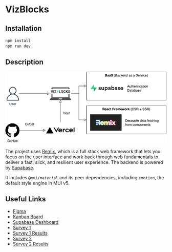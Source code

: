# VizBlocks

## Installation

```sh
npm install
npm run dev
```

## Description

![architecture](architecture.png)

The project uses [Remix](https://remix.run/), which is a full stack web framework that lets you focus on the user interface and work back through web fundamentals to deliver a fast, slick, and resilient user experience. The backend is powered by [Supabase](https://app.supabase.com/).

It includes `@mui/material` and its peer dependencies, including `emotion`, the default style engine in MUI v5.

## Useful Links

- [Figma](https://www.figma.com/file/a4ImnlyDuAM9VaToEpvb06/VizBlocks?node-id=13%3A199)
- [Kanban Board](https://trello.com/b/llRRr5nl/vizblocks-kanban)
- [Supabase Dashboard](https://app.supabase.com/project/tgpjlibcewdbjsnrugjo)
- [Survey 1](https://docs.google.com/forms/d/1EnHtxuqj69nTUgkXoB-LnA3iYJTz1szBRTdoQhmAi2o/edit)
- [Survey 1 Results](https://docs.google.com/spreadsheets/d/16k9V9wS6_c9JXr0EEFjutfhDhG-lqMnJWZp9AoIRN6U/edit?resourcekey#gid=396126995)
- [Survey 2](https://docs.google.com/forms/d/1bX2N6X8Ra4hA0HHxM7AJeMljGixfW1DP-m2QL0UviZg/edit#responses)
- [Survey 2 Results](https://docs.google.com/spreadsheets/d/1mwTpuEHYKyQ5yRoOxVOwzaa8DY9-PNTm2mAs2foTyX0/edit?resourcekey=undefined#gid=472620055)
